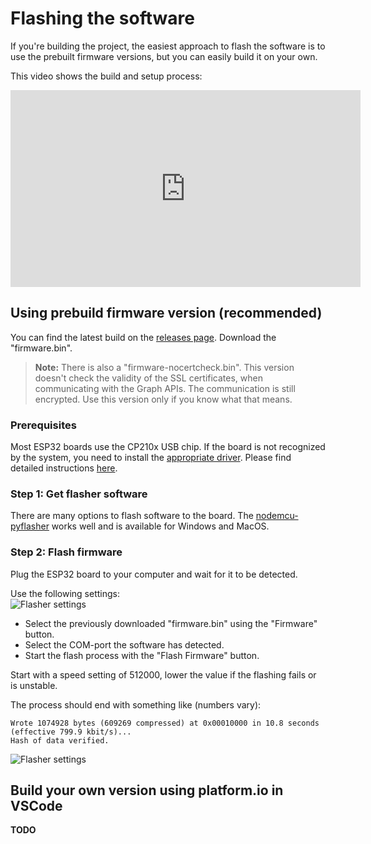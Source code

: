 # Flashing the software

If you're building the project, the easiest approach to flash the software is to use the prebuilt firmware versions, but you can easily build it on your own.

This video shows the build and setup process:  
<iframe width="560" height="315" src="https://www.youtube.com/embed/DH3zN3nLk9w" frameborder="0" allow="accelerometer; autoplay; encrypted-media; gyroscope; picture-in-picture" allowfullscreen></iframe>


## Using prebuild firmware version (recommended)

You can find the latest build on the [releases page](https://github.com/toblum/ESPTeamsPresence/releases). Download the "firmware.bin".  
> **Note:** There is also a "firmware-nocertcheck.bin". This version doesn't check the validity of the SSL certificates, when communicating with the Graph APIs. The communication is still encrypted. Use this version only if you know what that means.

### Prerequisites
Most ESP32 boards use the CP210x USB chip. If the board is not recognized by the system, you need to install the [appropriate driver](https://www.silabs.com/products/development-tools/software/usb-to-uart-bridge-vcp-drivers). Please find detailed instructions [here](https://docs.espressif.com/projects/esp-idf/en/latest/esp32/get-started/establish-serial-connection.html).

### Step 1: Get flasher software
There are many options to flash software to the board. The [nodemcu-pyflasher](https://github.com/marcelstoer/nodemcu-pyflasher) works well and is available for Windows and MacOS.

### Step 2: Flash firmware
Plug the ESP32 board to your computer and wait for it to be detected.

Use the following settings:  
![Flasher settings](https://github.com/toblum/ESPTeamsPresence/raw/master/docs/pics/flasher_software.png)

- Select the previously downloaded "firmware.bin" using the "Firmware" button.
- Select the COM-port the software has detected.
- Start the flash process with the "Flash Firmware" button.

Start with a speed setting of 512000, lower the value if the flashing fails or is unstable.

The process should end with something like (numbers vary):
```
Wrote 1074928 bytes (609269 compressed) at 0x00010000 in 10.8 seconds (effective 799.9 kbit/s)...
Hash of data verified.
```

![Flasher settings](https://github.com/toblum/ESPTeamsPresence/raw/master/docs/pics/flash_software.gif)


## Build your own version using platform.io in VSCode

**TODO**